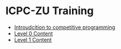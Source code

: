 # ICPC-ZU Training

- [Introudcition to competitive programming](./Intro-to-competitive-programming.md)
- [Level 0 Content](./level-0/README.md)
- [Level 1 Content](./level-1/README.md)
